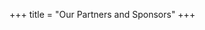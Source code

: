 +++
title = "Our Partners and Sponsors"
+++

<!-- {{ gallery() }} -->
<!-- <div class="sponsors">
    {{ image(src="img/amici-di-ebla.png" url = "https://www.amicidiebla.org/" alt="amici di ebla logo", class = "", height_override = 171, caption = "", loading = "lazy") }}
    {{ image(src="img/fondazione-sapienza.jpg" url = "https://www.fondazionesapienza.uniroma1.it/" alt="fondazione sapienza logo", class = "", width_override = 240, caption = "", loading = "lazy") }}
    {{ image(src="img/Logo_UQ.jpg" url = "https://www.unaquantum.com/" alt="Una Quantum Logo", class = "", height_override = 171, caption = "", loading = "lazy") }}
</div> -->
